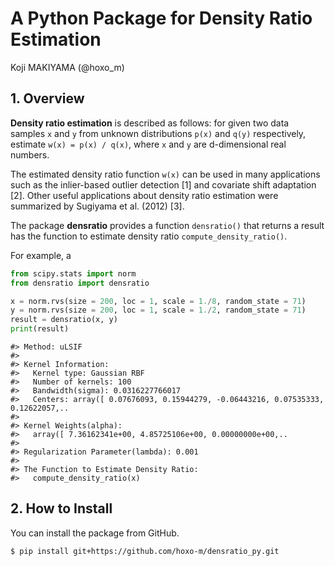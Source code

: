 # A Python Package for Density Ratio Estimation
Koji MAKIYAMA (@hoxo_m)  



## 1. Overview

**Density ratio estimation** is described as follows: for given two data samples `x` and `y` from unknown distributions `p(x)` and `q(y)` respectively, estimate `w(x) = p(x) / q(x)`, where `x` and `y` are d-dimensional real numbers.

The estimated density ratio function `w(x)` can be used in many applications such as the inlier-based outlier detection [1] and covariate shift adaptation [2].
Other useful applications about density ratio estimation were summarized by Sugiyama et al. (2012) [3].

The package **densratio** provides a function `densratio()` that returns a result has the function to estimate density ratio `compute_density_ratio()`.

For example, 
a

```python
from scipy.stats import norm
from densratio import densratio

x = norm.rvs(size = 200, loc = 1, scale = 1./8, random_state = 71)
y = norm.rvs(size = 200, loc = 1, scale = 1./2, random_state = 71)
result = densratio(x, y)
print(result)
```


```
#> Method: uLSIF
#> 
#> Kernel Information:
#>   Kernel type: Gaussian RBF
#>   Number of kernels: 100
#>   Bandwidth(sigma): 0.0316227766017
#>   Centers: array([ 0.07676093, 0.15944279, -0.06443216, 0.07535333, 0.12622057,..
#> 
#> Kernel Weights(alpha):
#>   array([ 7.36162341e+00, 4.85725106e+00, 0.00000000e+00,..
#> 
#> Regularization Parameter(lambda): 0.001
#> 
#> The Function to Estimate Density Ratio:
#>   compute_density_ratio(x)
```


## 2. How to Install

You can install the package from GitHub.

```:sh
$ pip install git+https://github.com/hoxo-m/densratio_py.git
```


